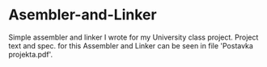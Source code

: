 # Asembler-and-Linker
Simple assembler and linker I wrote for my University class project.
Project text and spec. for this Assembler and Linker can be seen in file 'Postavka projekta.pdf'.
